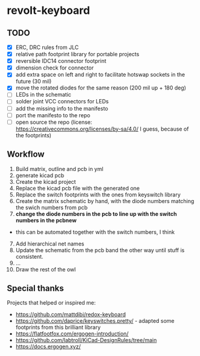 # revolt-keyboard

## TODO

- [x] ERC, DRC rules from JLC
- [x] relative path footprint library for portable projects
- [x] reversible IDC14 connector footprint
- [x] dimension check for connector
- [x] add extra space on left and right to facilitate hotswap sockets in the future (30 mil)
- [x] move the rotated diodes for the same reason (200 mil up + 180 deg)
- [ ] LEDs in the schematic
- [ ] solder joint VCC connectors for LEDs
- [ ] add the missing info to the manifesto
- [ ] port the manifesto to the repo
- [ ] open source the repo (license: https://creativecommons.org/licenses/by-sa/4.0/ I guess, because of the footprints)

## Workflow

1. Build matrix, outline and pcb in yml
2. generate kicad pcb
3. Create the kicad project
4. Replace the kicad pcb file with the generated one
5. Replace the switch footprints with the ones from keyswitch library
5. Create the matrix schematic by hand, with the diode numbers matching the swich numbers from pcb
6. **change the diode numbers in the pcb to line up with the switch numbers in the pcbnew**
  - this can be automated together with the switch numbers, I think
7. Add hierarchical net names
7. Update the schematic from the pcb band the other way until stuff is consistent.
8. ...
8. Draw the rest of the owl

## Special thanks

Projects that helped or inspired me:

- https://github.com/mattdibi/redox-keyboard
- https://github.com/daprice/keyswitches.pretty/ - adapted some footprints from this brilliant library
- https://flatfootfox.com/ergogen-introduction/
- https://github.com/labtroll/KiCad-DesignRules/tree/main
- https://docs.ergogen.xyz/
